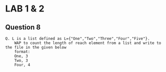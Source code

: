 # LAB 1 & 2

## Question 8

    Q. L is a list defined as L={"One","Two","Three","Four","Five"}.
        WAP to count the length of reach element from a list and write to the file in the given below
        format:
        One, 3
        Two, 3
        Four, 4
